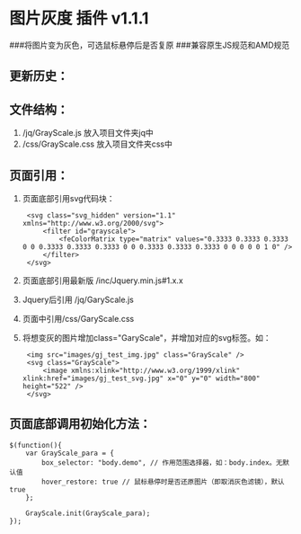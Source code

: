 # 图片灰度 插件 v1.1.1
###将图片变为灰色，可选鼠标悬停后是否复原
###兼容原生JS规范和AMD规范

更新历史：
-------------


文件结构：
-------------
1. /jq/GrayScale.js 放入项目文件夹jq中
2. /css/GrayScale.css 放入项目文件夹css中

页面引用：
-------------
1. 页面底部引用svg代码块：

		<svg class="svg_hidden" version="1.1" xmlns="http://www.w3.org/2000/svg">
	        <filter id="grayscale">
	            <feColorMatrix type="matrix" values="0.3333 0.3333 0.3333 0 0 0.3333 0.3333 0.3333 0 0 0.3333 0.3333 0.3333 0 0 0 0 0 1 0" />
	        </filter>
	    </svg>

2. 页面底部引用最新版 /inc/Jquery.min.js#1.x.x
3. Jquery后引用 /jq/GaryScale.js
4. 页面<head>中引用/css/GaryScale.css
5. 将想变灰的图片增加class="GaryScale"，并增加对应的svg标签。如：

		<img src="images/gj_test_img.jpg" class="GrayScale" />
		<svg class="GrayScale">
			<image xmlns:xlink="http://www.w3.org/1999/xlink" xlink:href="images/gj_test_svg.jpg" x="0" y="0" width="800" height="522" />
		</svg>

页面底部调用初始化方法：
--------------

	$(function(){
		var GrayScale_para = {
	        box_selector: "body.demo", // 作用范围选择器，如：body.index。无默认值
	        hover_restore: true // 鼠标悬停时是否还原图片（即取消灰色滤镜），默认true
		};

		GrayScale.init(GrayScale_para);
	});